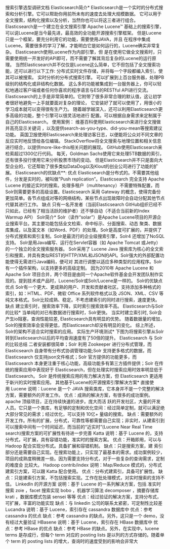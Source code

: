 搜索引擎选型调研文档 Elasticsearch简介*
Elasticsearch是一个实时的分布式搜索和分析引擎。它可以帮助你用前所未有的速度去处理大规模数据。
它可以用于全文搜索，结构化搜索以及分析，当然你也可以将这三者进行组合。 Elasticsearch是一个建立在全文搜索引擎 Apache Lucene™
基础上的搜索引擎，可以说Lucene是当今最先进，最高效的全功能开源搜索引擎框架。 但是Lucene只是一个框架，要充分利用它的功能，需要使用JAVA，并且
在程序中集成Lucene。需要很多的学习了解，才能明白它是如何运行的，Lucene确实非常复杂。 Elasticsearch使用Lucene作为内部引擎，但
是在使用它做全文搜索时，只需要使用统一开发好的API即可，而不需要了解其背后复杂的Lucene的运行原理。
当然Elasticsearch并不仅仅是Lucene这么简单，它不但包括了全文搜索功能，还可以进行以下工作:
分布式实时文件存储，并将每一个字段都编入索引，使其可以被搜索。 实时分析的分布式搜索引擎。 可以扩展到上百台服务器，处理PB级别的结构化或非结构化数据。
这么多的功能被集成到一台服务器上，你可以轻松地通过客户端或者任何你喜欢的程序语言与ES的RESTful API进行交流。
Elasticsearch的上手是非常简单的。它附带了很多非常合理的默认值，这让初学者很好地避免一上手就要面对复杂的理论，
它安装好了就可以使用了，用很小的学习成本就可以变得很有生产力。 随着越学越深入，还可以利用Elasticsearch更多高级的功能，整个引擎可以很灵活地进行
配置。可以根据自身需求来定制属于自己的Elasticsearch。 使用案例： 维基百科使用Elasticsearch来进行全文搜做并高亮显示关键词
，以及提供search-as-you-type、did-you-mean等搜索建议功能。
英国卫报使用Elasticsearch来处理访客日志，以便能将公众对不同文章的反应实时地反馈给各位编辑。
StackOverflow将全文搜索与地理位置和相关信息进行结合，以提供more-like-this相关问题的展现。
GitHub使用Elasticsearch来检索超过1300亿行代码。 每天，Goldman
Sachs使用它来处理5TB数据的索引，还有很多投行使用它来分析股票市场的变动。
但是Elasticsearch并不只是面向大型企业的，它还帮助了很多类似DataDog以及Klout的创业公司进行了功能的扩展。
Elasticsearch的优缺点**: 优点 Elasticsearch是分布式的。不需要其他组件，分发是实时的，被叫做”Push
replication”。Elasticsearch 完全支持 Apache Lucene
的接近实时的搜索。处理多租户（multitenancy）不需要特殊配置，而Solr则需要更多的高级设置。Elasticsearch 采用 Gateway
的概念，使得完备份更加简单。各节点组成对等的网络结构，某些节点出现故障时会自动分配其他节点代替其进行工作。 缺点
只有一名开发者（当前Elasticsearch GitHub组织已经不只如此，已经有了相当活跃的维护者）还不够自动（不适合当前新的Index Warmup
API） Solr简介* Solr（读作“solar”）是Apache Lucene项目的开源企业搜索平台。其主要功能包括全文检索、命中标示、分面搜索、动态
聚类、数据库集成，以及富文本（如Word、PDF）的处理。Solr是高度可扩展的，并提供了分布式搜索和索引复制。Solr是最流行的企业级搜索引擎，Solr4
还增加了NoSQL支持。 Solr是用Java编写、运行在Servlet容器（如 Apache Tomcat 或Jetty）的一个独立的全文搜索服务器。
Solr采用了 Lucene Java
搜索库为核心的全文索引和搜索，并具有类似REST的HTTP/XML和JSON的API。Solr强大的外部配置功能使得无需进行Java编码，便可对
其进行调整以适应多种类型的应用程序。Solr有一个插件架构，以支持更多的高级定制。 因为2010年 Apache Lucene 和 Apache Solr
项目合并，两个项目是由同一个Apache软件基金会开发团队制作实现的。提到技术或产品时，Lucene/Solr或Solr/Lucene是一样的。
Solr的优缺点 优点 Solr有一个更大、更成熟的用户、开发和贡献者社区。支持添加多种格式的索引，如：HTML、PDF、微软 Office
系列软件格式以及 JSON、XML、CSV 等纯文本格式。Solr比较成熟、稳定。不考虑建索引的同时进行搜索，速度更快。 缺点
建立索引时，搜索效率下降，实时索引搜索效率不高。 Elasticsearch与Solr的比较* 当单纯的对已有数据进行搜索时，Solr更快。
当实时建立索引时, Solr会产生io阻塞，查询性能较差, Elasticsearch具有明显的优势。
随着数据量的增加，Solr的搜索效率会变得更低，而Elasticsearch却没有明显的变化。 综上所述，Solr的架构不适合实时搜索的应用。
实际生产环境测试* 下图为将搜索引擎从Solr转到Elasticsearch以后的平均查询速度有了50倍的提升。 Elasticsearch 与 Solr
的比较总结 二者安装都很简单；Solr 利用 Zookeeper 进行分布式管理，而 Elasticsearch 自身带有分布式协调管理功能;Solr
支持更多格式的数据，而 Elasticsearch 仅支持json文件格式；Solr 官方提供的功能更多，而 Elasticsearch
本身更注重于核心功能，高级功能多有第三方插件提供；Solr 在传统的搜索应用中表现好于 Elasticsearch，但在处理实时搜索应用时效率明显低于
Elasticsearch。 Solr 是传统搜索应用的有力解决方案，但 Elasticsearch 更适用于新兴的实时搜索应用。
其他基于Lucene的开源搜索引擎解决方案* 直接使用 Lucene 说明：Lucene 是一个 JAVA
搜索类库，它本身并不是一个完整的解决方案，需要额外的开发工作。 优点：成熟的解决方案，有很多的成功案例。apache 顶级项目，正在持续快速的进步。庞大而活
跃的开发社区，大量的开发人员。它只是一个类库，有足够的定制和优化空间：经过简单定制，就可以满足绝大部分常见的需求；经过优化，可以支持 10亿+ 量级的搜索。
缺点：需要额外的开发工作。所有的扩展，分布式，可靠性等都需要自己实现；非实时，从建索引到可以搜索中间有一个时间延迟，而当前的“近实时”(Lucene
Near Real Time search)搜索方案的可扩展性有待进一步完善 Katta 说明：基于 Lucene
的，支持分布式，可扩展，具有容错功能，准实时的搜索方案。 优点：开箱即用，可以与 Hadoop 配合实现分布式。具备扩展和容错机制。 缺点：只是搜索方案，建
索引部分还是需要自己实现。在搜索功能上，只实现了最基本的需求。成功案例较少，项目的成熟度稍微差一些。因为需要支持分布式，对于一些复杂的查询需求，定制的难度会
比较大。 Hadoop contrib/index 说明：Map/Reduce 模式的，分布式建索引方案，可以跟 Katta 配合使用。
优点：分布式建索引，具备可扩展性。 缺点：只是建索引方案，不包括搜索实现。工作在批处理模式，对实时搜索的支持不佳。 LinkedIn 的开源方案 说明：基于
Lucene 的一系列解决方案，包括 准实时搜索 zoie ，facet 搜索实现 bobo ，机器学习算法 decomposer ，摘要存储库 krati
，数据库模式包装 sensei 等等 优点：经过验证的解决方案，支持分布式，可扩展，丰富的功能实现 缺点：与 linkedin
公司的联系太紧密，可定制性比较差 Lucandra 说明：基于 Lucene，索引存在 cassandra 数据库中 优点：参考 cassandra 的优点
缺点：参考 cassandra 的缺点。另外，这只是一个 demo，没有经过大量验证 HBasene 说明：基于 Lucene，索引存在 HBase
数据库中 优点：参考 HBase 的优点 缺点：参考 HBase 的缺点。另外，在实现中，lucene terms 是存成行，但每个 term 对应的
posting lists 是以列的方式存储的。随着单个 term 的 posting lists 的增大，查询时的速度受到的影响会非常大

